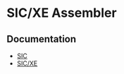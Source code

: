 # SIC/XE Assembler

## Documentation

- [SIC](documentation/SIC.md)
- [SIC/XE](documentation/SICXE.md)

